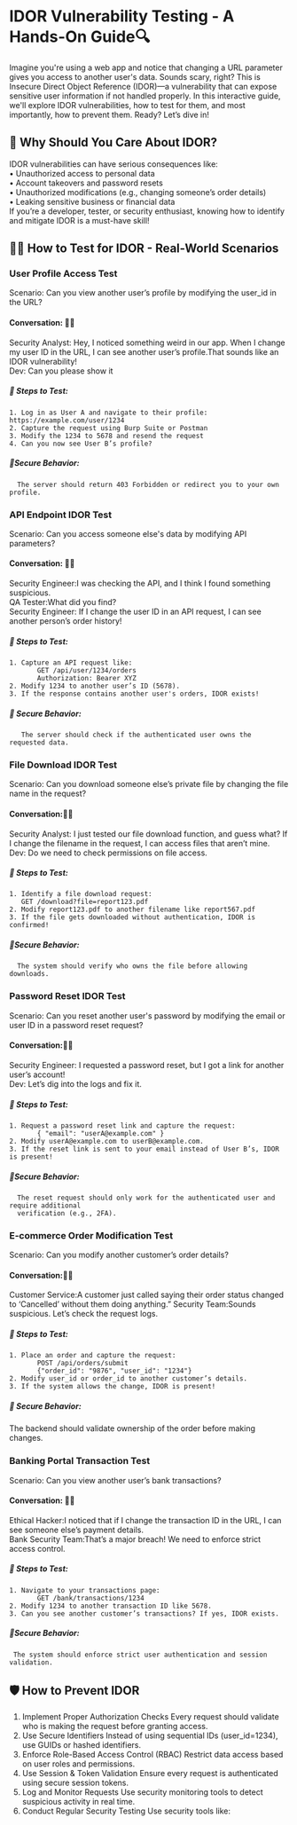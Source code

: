  # IDOR Vulnerability Testing - A Hands-On Guide🔍

Imagine you're using a web app and notice that changing a URL parameter gives you access to another user's data. Sounds scary, right? This is Insecure Direct Object Reference (IDOR)—a vulnerability that can expose sensitive user information if not handled properly.
In this interactive guide, we'll explore IDOR vulnerabilities, how to test for them, and most importantly, how to prevent them. Ready? Let’s dive in! 

## 🎯 Why Should You Care About IDOR?
IDOR vulnerabilities can have serious consequences like:  
	• Unauthorized access to personal data   
	• Account takeovers and password resets   
	• Unauthorized modifications (e.g., changing someone’s order details)   
	• Leaking sensitive business or financial data   
If you’re a developer, tester, or security enthusiast, knowing how to identify and mitigate IDOR is a must-have skill!   

## 🕵️‍♂️ How to Test for IDOR - Real-World Scenarios

### User Profile Access Test
Scenario: Can you view another user’s profile by modifying the user_id in the URL?

#### Conversation: 👩‍💻 
Security Analyst: Hey, I noticed something weird in our app. When I change my user ID in the URL, I can see another user’s profile.That sounds like an IDOR vulnerability!    
Dev: Can you please show it   

##### 🔹 Steps to Test:
	1. Log in as User A and navigate to their profile: https://example.com/user/1234  
	2. Capture the request using Burp Suite or Postman   
	3. Modify the 1234 to 5678 and resend the request  
	4. Can you now see User B’s profile?  

##### 🔹Secure Behavior: 
      The server should return 403 Forbidden or redirect you to your own profile.  

### API Endpoint IDOR Test
Scenario: Can you access someone else's data by modifying API parameters?

#### Conversation: 👩‍💻 
Security Engineer:I was checking the API, and I think I found something suspicious.   
QA Tester:What did you find?  
Security Engineer: If I change the user ID in an API request, I can see another person’s order history!   

##### 🔹 Steps to Test:
	1. Capture an API request like:  
           GET /api/user/1234/orders  
           Authorization: Bearer XYZ  
	2. Modify 1234 to another user’s ID (5678).  
	3. If the response contains another user's orders, IDOR exists!  

##### 🔹 Secure Behavior: 
       The server should check if the authenticated user owns the requested data.

### File Download IDOR Test

Scenario: Can you download someone else’s private file by changing the file name in the request?

#### Conversation:👩‍💻 
 Security Analyst: I just tested our file download function, and guess what? If I change the   filename in the request, I can access files that aren’t mine.    
 Dev: Do we need to check permissions on file access.   
##### 🔹 Steps to Test:
	1. Identify a file download request:  
   	   GET /download?file=report123.pdf  
	2. Modify report123.pdf to another filename like report567.pdf  
	3. If the file gets downloaded without authentication, IDOR is confirmed!   

##### 🔹Secure Behavior: 
      The system should verify who owns the file before allowing downloads.

### Password Reset IDOR Test
Scenario: Can you reset another user's password by modifying the email or user ID in a password reset request?  

#### Conversation:👨‍💻  
Security Engineer: I requested a password reset, but I got a link for another user’s account!    
Dev: Let’s dig into the logs and fix it.    
##### 🔹 Steps to Test:
	1. Request a password reset link and capture the request:  
           { "email": "userA@example.com" }    
	2. Modify userA@example.com to userB@example.com.  
	3. If the reset link is sent to your email instead of User B’s, IDOR is present!  

##### 🔹Secure Behavior: 
      The reset request should only work for the authenticated user and require additional   
      verification (e.g., 2FA).

### E-commerce Order Modification Test
  Scenario: Can you modify another customer’s order details?

#### Conversation:👨‍💻 
Customer Service:A customer just called saying their order status changed to ‘Cancelled’ without them doing anything.”
Security Team:Sounds suspicious. Let’s check the request logs.  
##### 🔹 Steps to Test:
	1. Place an order and capture the request:
           POST /api/orders/submit  
           {"order_id": "9876", "user_id": "1234"}  
	2. Modify user_id or order_id to another customer’s details.  
	3. If the system allows the change, IDOR is present!  

##### 🔹 Secure Behavior: 
 The backend should validate ownership of the order before making changes.

### Banking Portal Transaction Test
Scenario: Can you view another user’s bank transactions?

#### Conversation: 👩‍💻
Ethical Hacker:I noticed that if I change the transaction ID in the URL, I can see someone else’s payment details.    
Bank Security Team:That’s a major breach! We need to enforce strict access control.    
##### 🔹 Steps to Test:
	1. Navigate to your transactions page:
           GET /bank/transactions/1234  
	2. Modify 1234 to another transaction ID like 5678.  
	3. Can you see another customer’s transactions? If yes, IDOR exists.  

##### 🔹Secure Behavior: 
     The system should enforce strict user authentication and session validation.  


## 🛡️ How to Prevent IDOR

 1. Implement Proper Authorization Checks Every request should validate who is making the request before granting access.
 2. Use Secure Identifiers Instead of using sequential IDs (user_id=1234), use GUIDs or hashed identifiers.
 3. Enforce Role-Based Access Control (RBAC) Restrict data access based on user roles and permissions.
 4. Use Session & Token Validation Ensure every request is authenticated using secure session tokens.
 5. Log and Monitor Requests Use security monitoring tools to detect suspicious activity in real time.
 6. Conduct Regular Security Testing Use security tools like:
